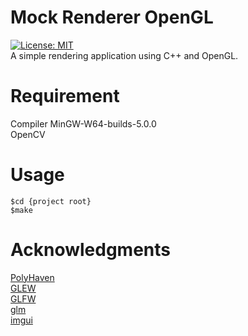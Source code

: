 # Mock Renderer OpenGL
[![License: MIT](https://img.shields.io/badge/License-MIT-yellow.svg)](https://opensource.org/licenses/MIT)  
A simple rendering application using C++ and OpenGL.  

# Requirement
Compiler MinGW-W64-builds-5.0.0  
OpenCV

# Usage
```
$cd {project root}  
$make
```

# Acknowledgments
[PolyHaven](https://polyhaven.com/)  
[GLEW](https://glew.sourceforge.net/)  
[GLFW](https://www.glfw.org/)  
[glm](https://github.com/g-truc/glm)  
[imgui](https://github.com/ocornut/imgui)
